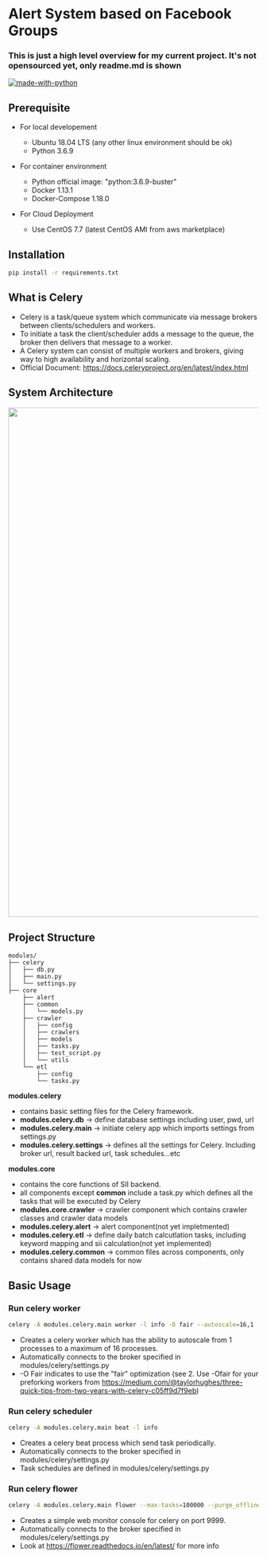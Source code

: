 # Alert System based on Facebook Groups

### This is just a high level overview for my current project. It's not opensourced yet, only readme.md is shown

[![made-with-python](https://img.shields.io/badge/Made%20with-Python-1f425f.svg)](https://www.python.org/)

## Prerequisite
* For local developement
  * Ubuntu 18.04 LTS (any other linux environment should be ok)
  * Python 3.6.9 

* For container environment
  * Python official image: "python:3.6.9-buster" 
  * Docker 1.13.1
  * Docker-Compose 1.18.0

* For Cloud Deployment
  * Use CentOS 7.7 (latest CentOS AMI from aws marketplace)

## Installation
```bash
pip install -r requirements.txt
```

## What is Celery
* Celery is a task/queue system which communicate via message brokers between clients/schedulers and workers. 
* To initiate a task the client/scheduler adds a message to the queue, the broker then delivers that message to a worker. 
* A Celery system can consist of multiple workers and brokers, giving way to high availability and horizontal scaling.
* Official Document: https://docs.celeryproject.org/en/latest/index.html

## System Architecture
<img src="https://lnsocial.s3-ap-northeast-1.amazonaws.com/Screenshot+from+2020-01-14+16-33-40.png" width="1024">

## Project Structure
```
modules/ 
├── celery 
│   ├── db.py 
│   ├── main.py 
│   └── settings.py 
├── core 
    ├── alert 
    ├── common 
    │   └── models.py 
    ├── crawler 
    │   ├── config 
    │   ├── crawlers 
    │   ├── models 
    │   ├── tasks.py 
    │   ├── test_script.py 
    │   └── utils 
    └── etl 
        ├── config 
        └── tasks.py 
```
   **modules.celery**
   * contains basic setting files for the Celery framework.
   * **modules.celery.db**   -> define database settings including user, pwd, url 
   * **modules.celery.main** -> initiate celery app which imports settings from settings.py
   * **modules.celery.settings** -> defines all the settings for Celery. Including broker url, result backed url, task schedules...etc
    
   **modules.core** 
   * contains the core functions of SII backend.
   * all components except **common** include a task.py which defines all the tasks that will be executed by Celery
   * **modules.core.crawler**  -> crawler component which contains crawler classes and crawler data models
   * **modules.celery.alert**  -> alert component(not yet impletmented)
   * **modules.celery.etl**    -> define daily batch calcutlation tasks, including keyword mapping and sii calculation(not yet implemented)
   * **modules.celery.common** -> common files across components, only contains shared data models for now
   

## Basic Usage

### Run celery worker
```bash
celery -A modules.celery.main worker -l info -O fair --autoscale=16,1  
```
* Creates a celery worker which has the ability to autoscale from 1 processes to a maximum of 16 processes.
* Automatically connects to the broker specified in modules/celery/settings.py
* -O Fair indicates to use the "fair" optimization (see 2. Use -Ofair for your preforking workers from https://medium.com/@taylorhughes/three-quick-tips-from-two-years-with-celery-c05ff9d7f9eb)

### Run celery scheduler
```bash
celery -A modules.celery.main beat -l info  
```
* Creates a celery beat process which send task periodically.
* Automatically connects to the broker specified in modules/celery/settings.py
* Task schedules are defined in modules/celery/settings.py

### Run celery flower
```bash
celery -A modules.celery.main flower --max-tasks=100000 --purge_offline_workers --port=9999 
```
* Creates a simple web monitor console for celery on port 9999.
* Automatically connects to the broker specified in modules/celery/settings.py
* Look at https://flower.readthedocs.io/en/latest/ for more info
